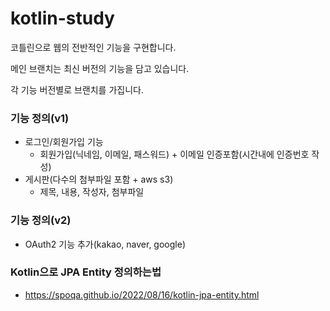 # kotlin-study

코틀린으로 웹의 전반적인 기능을 구현합니다. 

메인 브랜치는 최신 버전의 기능을 담고 있습니다.

각 기능 버전별로 브랜치를 가집니다.


### 기능 정의(v1)
- 로그인/회원가입 기능
  - 회원가입(닉네임, 이메일, 패스워드) + 이메일 인증포함(시간내에 인증번호 작성)
- 게시판(다수의 첨부파일 포함 + aws s3)
  - 제목, 내용, 작성자, 첨부파일


### 기능 정의(v2)
- OAuth2 기능 추가(kakao, naver, google)



### Kotlin으로 JPA Entity 정의하는법
- https://spoqa.github.io/2022/08/16/kotlin-jpa-entity.html
